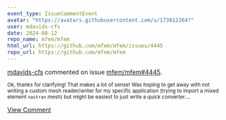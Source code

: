 ```yaml
---
event_type: IssueCommentEvent
avatar: "https://avatars.githubusercontent.com/u/173812264?"
user: mdavids-cfs
date: 2024-08-12
repo_name: mfem/mfem
html_url: https://github.com/mfem/mfem/issues/4445
repo_url: https://github.com/mfem/mfem
---
```


<a href='https://github.com/mdavids-cfs' target='_blank'>mdavids-cfs</a> commented on issue <a href='https://github.com/mfem/mfem/issues/4445' target='_blank'>mfem/mfem#4445</a>.

<small>Ok, thanks for clarifying! That makes a lot of sense! Was hoping to get away with not writing a custom mesh reader/writer for my specific application (trying to import a mixed element `nastran` mesh) but might be easiest to just write a quick converter....</small>

<a href='https://github.com/mfem/mfem/issues/4445' target='_blank'>View Comment</a>